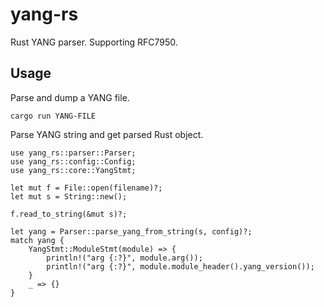 # yang-rs

Rust YANG parser. Supporting RFC7950.

## Usage
Parse and dump a YANG file.
```
cargo run YANG-FILE
```

Parse YANG string and get parsed Rust object.
```
use yang_rs::parser::Parser;
use yang_rs::config::Config;
use yang_rs::core::YangStmt;

let mut f = File::open(filename)?;
let mut s = String::new();

f.read_to_string(&mut s)?;

let yang = Parser::parse_yang_from_string(s, config)?;
match yang {
    YangStmt::ModuleStmt(module) => {
        println!("arg {:?}", module.arg());
        println!("arg {:?}", module.module_header().yang_version());
    }
    _ => {}
}

```

